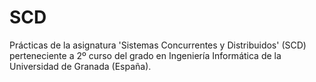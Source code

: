 # SCD
Prácticas de la asignatura 'Sistemas Concurrentes y Distribuidos' (SCD) perteneciente a 2º curso del grado en Ingeniería Informática de la Universidad de Granada (España). 
